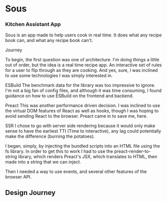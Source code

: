 # Sous

### Kitchen Assistant App

Sous is an app made to help users cook in real time. It does what any recipe book can, and what any recipe book can't.

Journey

To begin, the first question was one of architecture. I'm doing things a little out of order, but the idea is a real time recipe app. An interactive set of rules for a user to flip through as they are cooking. And yes, sure, I was inclined to use some technologies I was simply interested in.

ESBuild The benchmark data for the library was too impressive to ignore. I'm not a big fan of config files, and although it was time consuming, I found guidance on how to use ESBuild on the frontend and backend.

Preact This was another performance driven decision. I was inclined to use the virtual DOM features of React as well as hooks, though I was hoping to avoid sending React to the browser. Preact came in to save me, here.

SSR I chose to go with server side rendering because it would only make sense to have the earliest TTI (Time to interactive), any lag could potentially make the difference (burning the potatoes).

I began, simply, by injecting the bundled scripts into an HTML file using the fs library. In order to get this to work I had to use the preact-render-to-string library, which renders Preact's JSX, which translates to HTML, then made into a string that we can inject.

Then I needed a way to use events, and several other features of the browser API.

## Design Journey
